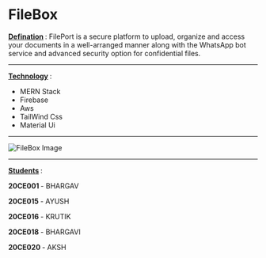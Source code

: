 # FileBox


<b> <u>Defination</u> </b>: FilePort is a secure platform to upload, organize and access your documents in a well-arranged manner along with the WhatsApp bot service and advanced security option for confidential files.

<hr >

<b> <u>Technology</u> </b>:
- MERN Stack
- Firebase
- Aws
- TailWind Css
- Material Ui

<hr>

![FileBox Image](https://dev-to-uploads.s3.amazonaws.com/uploads/articles/5l565e2vuwnpcl5h3kgo.png)

<hr>

<b> <u>Students</u>  </b>:
<p> <b> 20CE001 </b> - BHARGAV </p>
<p> <b> 20CE015 </b> - AYUSH </p>
<p> <b> 20CE016 </b> - KRUTIK </p>
<p> <b> 20CE018 </b> - BHARGAVI </p>
<p> <b> 20CE020 </b> - AKSH </p>
